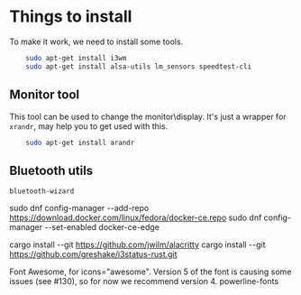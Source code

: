 # Things to install
To make it work, we need to install some tools.

```bash
    sudo apt-get install i3wm
    sudo apt-get install alsa-utils lm_sensors speedtest-cli
```

## Monitor tool
This tool can be used to change the monitor\\display.
It's just a wrapper for `xrandr`, may help you to get used with this.
```bash
    sudo apt-get install arandr
```

## Bluetooth utils
`bluetooth-wizard`

sudo dnf config-manager --add-repo https://download.docker.com/linux/fedora/docker-ce.repo
sudo dnf config-manager --set-enabled docker-ce-edge

cargo install --git https://github.com/jwilm/alacritty
cargo install --git https://github.com/greshake/i3status-rust.git

Font Awesome, for icons="awesome". Version 5 of the font is causing some issues (see #130), so for now we recommend version 4.
powerline-fonts
